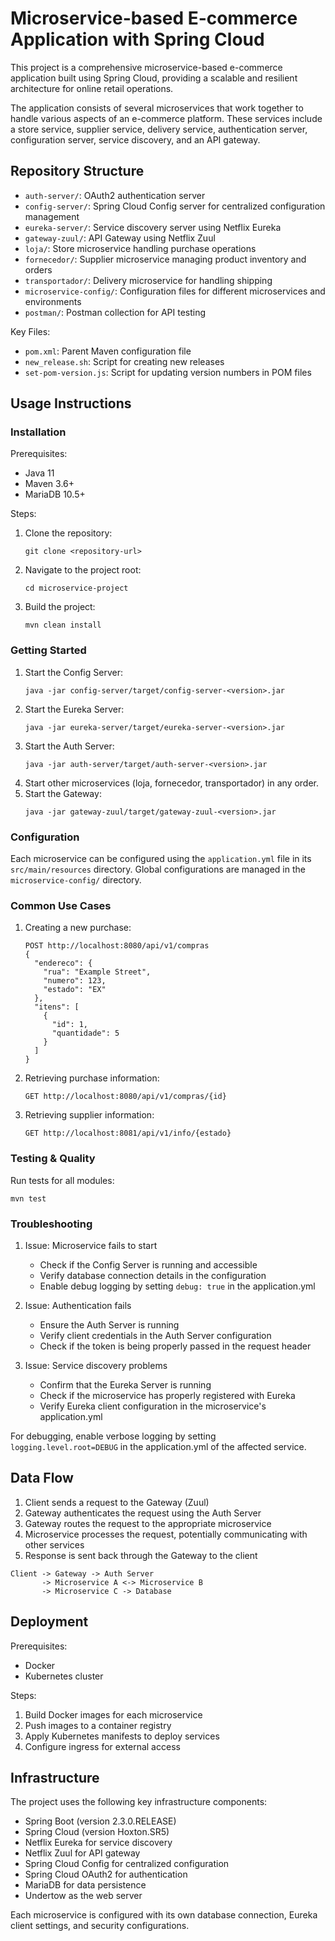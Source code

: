 # Microservice-based E-commerce Application with Spring Cloud

This project is a comprehensive microservice-based e-commerce application built using Spring Cloud, providing a scalable and resilient architecture for online retail operations.

The application consists of several microservices that work together to handle various aspects of an e-commerce platform. These services include a store service, supplier service, delivery service, authentication server, configuration server, service discovery, and an API gateway.

## Repository Structure

- `auth-server/`: OAuth2 authentication server
- `config-server/`: Spring Cloud Config server for centralized configuration management
- `eureka-server/`: Service discovery server using Netflix Eureka
- `gateway-zuul/`: API Gateway using Netflix Zuul
- `loja/`: Store microservice handling purchase operations
- `fornecedor/`: Supplier microservice managing product inventory and orders
- `transportador/`: Delivery microservice for handling shipping
- `microservice-config/`: Configuration files for different microservices and environments
- `postman/`: Postman collection for API testing

Key Files:
- `pom.xml`: Parent Maven configuration file
- `new_release.sh`: Script for creating new releases
- `set-pom-version.js`: Script for updating version numbers in POM files

## Usage Instructions

### Installation

Prerequisites:
- Java 11
- Maven 3.6+
- MariaDB 10.5+

Steps:
1. Clone the repository:
   ```
   git clone <repository-url>
   ```
2. Navigate to the project root:
   ```
   cd microservice-project
   ```
3. Build the project:
   ```
   mvn clean install
   ```

### Getting Started

1. Start the Config Server:
   ```
   java -jar config-server/target/config-server-<version>.jar
   ```
2. Start the Eureka Server:
   ```
   java -jar eureka-server/target/eureka-server-<version>.jar
   ```
3. Start the Auth Server:
   ```
   java -jar auth-server/target/auth-server-<version>.jar
   ```
4. Start other microservices (loja, fornecedor, transportador) in any order.
5. Start the Gateway:
   ```
   java -jar gateway-zuul/target/gateway-zuul-<version>.jar
   ```

### Configuration

Each microservice can be configured using the `application.yml` file in its `src/main/resources` directory. Global configurations are managed in the `microservice-config/` directory.

### Common Use Cases

1. Creating a new purchase:
   ```
   POST http://localhost:8080/api/v1/compras
   {
     "endereco": {
       "rua": "Example Street",
       "numero": 123,
       "estado": "EX"
     },
     "itens": [
       {
         "id": 1,
         "quantidade": 5
       }
     ]
   }
   ```

2. Retrieving purchase information:
   ```
   GET http://localhost:8080/api/v1/compras/{id}
   ```

3. Retrieving supplier information:
   ```
   GET http://localhost:8081/api/v1/info/{estado}
   ```

### Testing & Quality

Run tests for all modules:
```
mvn test
```

### Troubleshooting

1. Issue: Microservice fails to start
   - Check if the Config Server is running and accessible
   - Verify database connection details in the configuration
   - Enable debug logging by setting `debug: true` in the application.yml

2. Issue: Authentication fails
   - Ensure the Auth Server is running
   - Verify client credentials in the Auth Server configuration
   - Check if the token is being properly passed in the request header

3. Issue: Service discovery problems
   - Confirm that the Eureka Server is running
   - Check if the microservice has properly registered with Eureka
   - Verify Eureka client configuration in the microservice's application.yml

For debugging, enable verbose logging by setting `logging.level.root=DEBUG` in the application.yml of the affected service.

## Data Flow

1. Client sends a request to the Gateway (Zuul)
2. Gateway authenticates the request using the Auth Server
3. Gateway routes the request to the appropriate microservice
4. Microservice processes the request, potentially communicating with other services
5. Response is sent back through the Gateway to the client

```
Client -> Gateway -> Auth Server
       -> Microservice A <-> Microservice B
       -> Microservice C -> Database
```

## Deployment

Prerequisites:
- Docker
- Kubernetes cluster

Steps:
1. Build Docker images for each microservice
2. Push images to a container registry
3. Apply Kubernetes manifests to deploy services
4. Configure ingress for external access

## Infrastructure

The project uses the following key infrastructure components:

- Spring Boot (version 2.3.0.RELEASE)
- Spring Cloud (version Hoxton.SR5)
- Netflix Eureka for service discovery
- Netflix Zuul for API gateway
- Spring Cloud Config for centralized configuration
- Spring Cloud OAuth2 for authentication
- MariaDB for data persistence
- Undertow as the web server

Each microservice is configured with its own database connection, Eureka client settings, and security configurations.